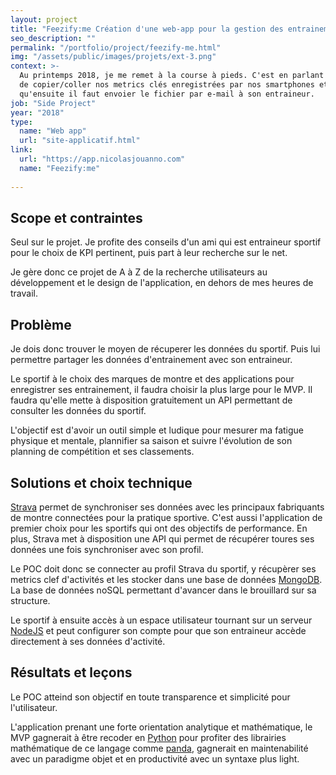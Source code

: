 ```yaml
---
layout: project
title: "Feezify:me Création d'une web-app pour la gestion des entrainements"
seo_description: ""
permalink: "/portfolio/project/feezify-me.html"
img: "/assets/public/images/projets/ext-3.png"
context: >-
  Au printemps 2018, je me remet à la course à pieds. C'est en parlant avec des amis qu'on exprime notre lassitude
  de copier/coller nos metrics clés enregistrées par nos smartphones et montres connectés sur Excel. Sans compter
  qu'ensuite il faut envoier le fichier par e-mail à son entraineur.
job: "Side Project"
year: "2018"
type: 
  name: "Web app"
  url: "site-applicatif.html"
link:
  url: "https://app.nicolasjouanno.com"
  name: "Feezify:me"
  
---
```

<!--1. Scope et contraintes-->
## Scope et contraintes

Seul sur le projet. Je profite des conseils d'un ami qui est entraineur sportif pour le choix de KPI pertinent, puis part à leur recherche sur le net.

Je gère donc ce projet de A à Z de la recherche utilisateurs au développement et le design de l'application, en dehors de mes heures de travail.

<!--2. Problème-->
## Problème

Je dois donc trouver le moyen de récuperer les données du sportif. Puis lui permettre partager les données d'entrainement avec son entraineur.

Le sportif à le choix des marques de montre et des applications pour enregistrer ses entrainement, il faudra choisir la plus large pour le MVP. Il faudra qu'elle mette à disposition gratuitement un API permettant de consulter les données du sportif.

L'objectif est d'avoir un outil simple et ludique pour mesurer ma fatigue physique et mentale, plannifier sa saison et suivre l'évolution de son planning de compétition et ses classements.

<!--3. Solutions et choix technique-->
## Solutions et choix technique

[Strava](https://www.strava.com/) permet de synchroniser ses données avec les principaux fabriquants de montre connectées pour la pratique sportive. C'est aussi l'application de premier choix pour les sportifs qui ont des objectifs de performance. En plus, Strava met à disposition une API qui permet de récupérer toures ses données une fois synchroniser avec son profil.

Le POC doit donc se connecter au profil Strava du sportif, y récupèrer ses metrics clef d'activités et les stocker dans une base de données [MongoDB](https://www.mongodb.com/fr). La base de données noSQL permettant d'avancer dans le brouillard sur sa structure.

Le sportif à ensuite accès à un espace utilisateur tournant sur un serveur [NodeJS](https://nodejs.org/en/) et peut configurer son compte pour que son entraineur accède directement à ses données d'activité.

<!--4. Résultats et leçons-->
## Résultats et leçons

Le POC atteind son objectif en toute transparence et simplicité pour l'utilisateur.

L'application prenant une forte orientation analytique et mathématique, le MVP gagnerait à être recoder en [Python](https://www.python.org/) pour profiter des librairies mathématique de ce langage comme [panda](https://pandas.pydata.org/), gagnerait en maintenabilité avec un paradigme objet et en productivité avec un syntaxe plus light.
